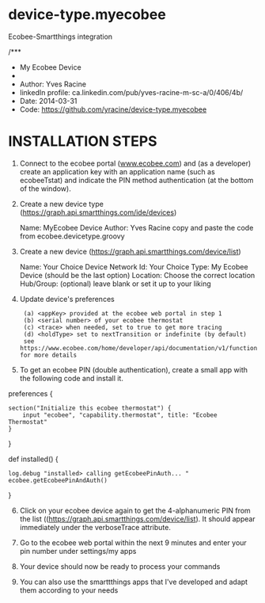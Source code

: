device-type.myecobee
====================

Ecobee-Smartthings integration

/***
 *  My Ecobee Device
 *
 *  Author: Yves Racine
 *  linkedIn profile: ca.linkedin.com/pub/yves-racine-m-sc-a/0/406/4b/
 *  Date: 2014-03-31
 *  Code: https://github.com/yracine/device-type.myecobee
 
INSTALLATION STEPS
==================
 
1) Connect to the ecobee portal (www.ecobee.com) and (as a developer) create an application key with an application name (such as    ecobeeTstat) and indicate the PIN method authentication (at the bottom of the window).

2) Create a new device type (https://graph.api.smartthings.com/ide/devices)

      Name: MyEcobee Device
      Author: Yves Racine
      copy and paste the code from ecobee.devicetype.groovy
3) Create a new device (https://graph.api.smartthings.com/device/list)

      Name: Your Choice
      Device Network Id: Your Choice
      Type: My Ecobee Device (should be the last option)
      Location: Choose the correct location
      Hub/Group: (optional) leave blank or set it up to your liking
 
4) Update device's preferences


        (a) <appKey> provided at the ecobee web portal in step 1
        (b) <serial number> of your ecobee thermostat
        (c) <trace> when needed, set to true to get more tracing
        (d) <holdType> set to nextTransition or indefinite (by default) 
        see https://www.ecobee.com/home/developer/api/documentation/v1/functions/SetHold.shtml for more details 
        
5) To get an ecobee PIN (double authentication), create a small app with the following code and install it.

preferences {
    
	section("Initialize this ecobee thermostat") {
		input "ecobee", "capability.thermostat", title: "Ecobee Thermostat"
	}
            
}



def installed() {
   
    log.debug "installed> calling getEcobeePinAuth... "
    ecobee.getEcobeePinAndAuth()
    
}

6) Click on your ecobee device again to get the 4-alphanumeric PIN  from the list ((https://graph.api.smartthings.com/device/list). It should appear immediately under the verboseTrace attribute.


7) Go to the ecobee web portal within the next 9 minutes and enter your pin number under settings/my apps

 
8) Your device should now be ready to process your commands

9) You can also use the smarttthings apps that I've developed and adapt them according to your needs
